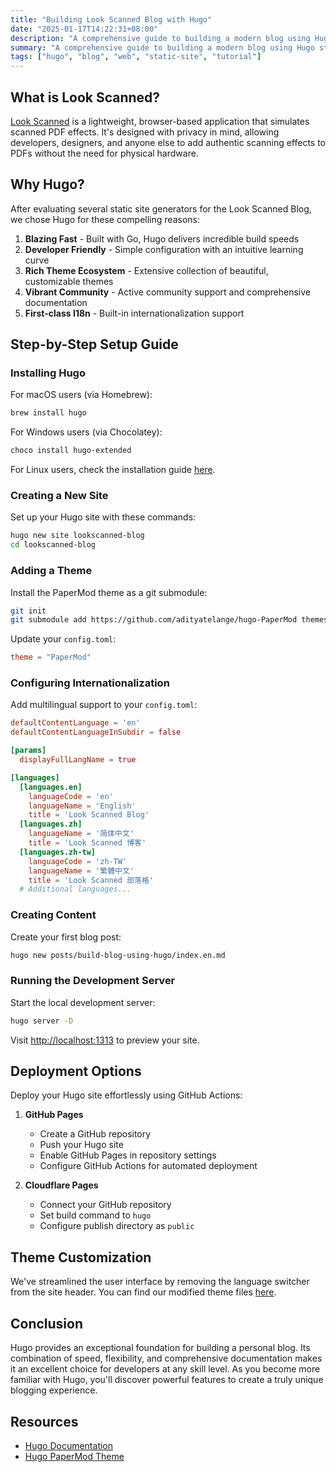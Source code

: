 ```yaml
---
title: "Building Look Scanned Blog with Hugo"
date: "2025-01-17T14:22:31+08:00"
description: "A comprehensive guide to building a modern blog using Hugo static site generator, covering installation, configuration, deployment, and customization tips for both beginners and experienced developers."
summary: "A comprehensive guide to building a modern blog using Hugo static site generator, covering installation, configuration, deployment, and customization tips for both beginners and experienced developers."
tags: ["hugo", "blog", "web", "static-site", "tutorial"]
---
```


## What is Look Scanned?

[Look Scanned](https://lookscanned.io) is a lightweight, browser-based application that simulates scanned PDF effects. It's designed with privacy in mind, allowing developers, designers, and anyone else to add authentic scanning effects to PDFs without the need for physical hardware.

## Why Hugo?

After evaluating several static site generators for the Look Scanned Blog, we chose Hugo for these compelling reasons:

1. **Blazing Fast** - Built with Go, Hugo delivers incredible build speeds
2. **Developer Friendly** - Simple configuration with an intuitive learning curve
3. **Rich Theme Ecosystem** - Extensive collection of beautiful, customizable themes
4. **Vibrant Community** - Active community support and comprehensive documentation
5. **First-class I18n** - Built-in internationalization support

## Step-by-Step Setup Guide

### Installing Hugo

For macOS users (via Homebrew):

```bash
brew install hugo
```

For Windows users (via Chocolatey):

```bash
choco install hugo-extended
```

For Linux users, check the installation guide [here](https://gohugo.io/installation/linux/).

### Creating a New Site

Set up your Hugo site with these commands:

```bash
hugo new site lookscanned-blog
cd lookscanned-blog
```

### Adding a Theme

Install the PaperMod theme as a git submodule:

```bash
git init
git submodule add https://github.com/adityatelange/hugo-PaperMod themes/PaperMod
```

Update your `config.toml`:

```toml
theme = "PaperMod"
```

### Configuring Internationalization

Add multilingual support to your `config.toml`:

```toml
defaultContentLanguage = 'en'
defaultContentLanguageInSubdir = false

[params]
  displayFullLangName = true

[languages]
  [languages.en]
    languageCode = 'en'
    languageName = 'English'
    title = 'Look Scanned Blog'
  [languages.zh]
    languageName = '简体中文'
    title = 'Look Scanned 博客'
  [languages.zh-tw]
    languageCode = 'zh-TW'
    languageName = '繁體中文'
    title = 'Look Scanned 部落格'
  # Additional languages...
```

### Creating Content

Create your first blog post:

```bash
hugo new posts/build-blog-using-hugo/index.en.md
```

### Running the Development Server

Start the local development server:

```bash
hugo server -D
```

Visit [http://localhost:1313](http://localhost:1313) to preview your site.

## Deployment Options

Deploy your Hugo site effortlessly using GitHub Actions:

1. **GitHub Pages**

   - Create a GitHub repository
   - Push your Hugo site
   - Enable GitHub Pages in repository settings
   - Configure GitHub Actions for automated deployment

2. **Cloudflare Pages**
   - Connect your GitHub repository
   - Set build command to `hugo`
   - Configure publish directory as `public`

## Theme Customization

We've streamlined the user interface by removing the language switcher from the site header. You can find our modified theme files [here](https://github.com/lookscanned/lookscanned-blog/blob/main/layouts/partials/header.html).

## Conclusion

Hugo provides an exceptional foundation for building a personal blog. Its combination of speed, flexibility, and comprehensive documentation makes it an excellent choice for developers at any skill level. As you become more familiar with Hugo, you'll discover powerful features to create a truly unique blogging experience.

## Resources

- [Hugo Documentation](https://gohugo.io/documentation/)
- [Hugo PaperMod Theme](https://github.com/adityatelange/hugo-PaperMod)
